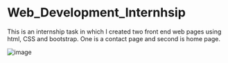 # Web_Development_Internhsip
This is an internship task in which I created two front end web pages using html, CSS and bootstrap. One is a contact page and second is home page.


![image](https://user-images.githubusercontent.com/70647346/123914968-9eaa8400-d99d-11eb-816d-06c6f217d859.png)
